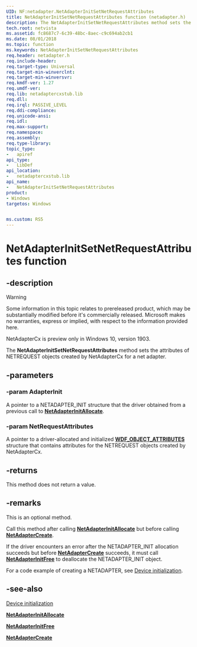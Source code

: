 ```yaml
---
UID: NF:netadapter.NetAdapterInitSetNetRequestAttributes
title: NetAdapterInitSetNetRequestAttributes function (netadapter.h)
description: The NetAdapterInitSetNetRequestAttributes method sets the attributes of NETREQUEST objects created by NetAdapterCx for a net adapter.
tech.root: netvista
ms.assetid: fc8687c7-6c39-48bc-8aec-c9c694ab2cb1
ms.date: 08/01/2018
ms.topic: function
ms.keywords: NetAdapterInitSetNetRequestAttributes
req.header: netadapter.h
req.include-header:
req.target-type: Universal
req.target-min-winverclnt:
req.target-min-winversvr:
req.kmdf-ver: 1.27
req.umdf-ver:
req.lib: netadaptercxstub.lib
req.dll:
req.irql: PASSIVE_LEVEL
req.ddi-compliance:
req.unicode-ansi:
req.idl:
req.max-support:
req.namespace:
req.assembly:
req.type-library: 
topic_type: 
-	apiref
api_type: 
-	LibDef
api_location: 
-	netadaptercxstub.lib
api_name: 
-	NetAdapterInitSetNetRequestAttributes
product:
- Windows
targetos: Windows


ms.custom: RS5
---
```


# NetAdapterInitSetNetRequestAttributes function


## -description

> [!WARNING]
> Some information in this topic relates to prereleased product, which may be substantially modified before it's commercially released. Microsoft makes no warranties, express or implied, with respect to the information provided here.
>
> NetAdapterCx is preview only in Windows 10, version 1903.

The **NetAdapterInitSetNetRequestAttributes** method sets the attributes of NETREQUEST objects created by NetAdapterCx for a net adapter.

## -parameters

### -param AdapterInit

A pointer to a NETADAPTER_INIT structure that the driver obtained from a previous call to [**NetAdapterInitAllocate**](nf-netadapter-netadapterinitallocate.md).

### -param NetRequestAttributes

A pointer to a driver-allocated and initialized [**WDF_OBJECT_ATTRIBUTES**](../wdfobject/ns-wdfobject-_wdf_object_attributes.md) structure that contains attributes for the NETREQUEST objects created by NetAdapterCx.

## -returns

This method does not return a value.

## -remarks

This is an optional method.

Call this method after calling [**NetAdapterInitAllocate**](nf-netadapter-netadapterinitallocate.md) but before calling [**NetAdapterCreate**](nf-netadapter-netadaptercreate.md).

If the driver encounters an error after the NETADAPTER_INIT allocation succeeds but before [**NetAdapterCreate**](nf-netadapter-netadaptercreate.md) succeeds, it must call [**NetAdapterInitFree**](nf-netadapter-netadapterinitfree.md) to deallocate the NETADAPTER_INIT object.

For a code example of creating a NETADAPTER, see [Device initialization](https://docs.microsoft.com/windows-hardware/drivers/netcx/device-initialization).

## -see-also

[Device initialization](https://docs.microsoft.com/windows-hardware/drivers/netcx/device-initialization)

[**NetAdapterInitAllocate**](nf-netadapter-netadapterinitallocate.md)

[**NetAdapterInitFree**](nf-netadapter-netadapterinitfree.md)

[**NetAdapterCreate**](nf-netadapter-netadaptercreate.md)
